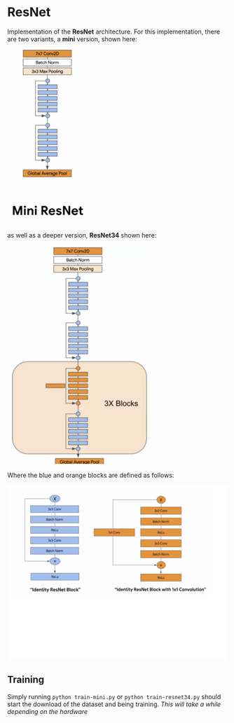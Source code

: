# ResNet

Implementation of the **ResNet** architecture. For this implementation, there are two variants, a
__mini__ version, shown here:

<p>
    <img src="data/mini-resnet.png" height="400"/>
</p>

as well as a deeper version, __ResNet34__ shown here:

<p>
    <img src="data/resent-34-overview.png" height="500"/>
</p>

Where the blue and orange blocks are defined as follows:

<p>
    <img src="data/blocks-combined.png" height="400"/>
</p>

## Training

Simply running `python train-mini.py` or `python train-resnet34.py` should start the download of the
dataset and being training. _This will take a while depending on the hardware_
